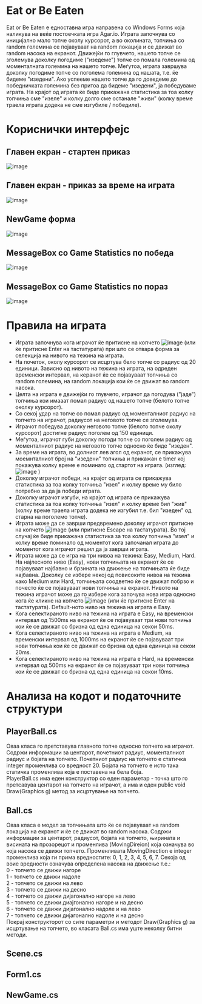 # Eat оr Be Eaten
Eat or Be Eaten e едноставна игра направена со Windows Forms која наликува на веќе постоечката игра Agar.io. Играта започнува со иницијално мало топче околу курсорот, а во околината, топчиња со random големина се појавуваат на random локација и се движат во random насока на екранот. Движејќи го глувчето, нашето топче се зголемува доколку погодиме ("изедеме") топче со помала големина од моменталната големина на нашето топче. Меѓутоа, играта завршува доколку погодиме топче со поголема големина од нашата, т.е. ќе бидеме "изедени". Ако успееме нашето топче да го доведеме до победничката големина без притоа да бидеме "изедени", ја победуваме играта. На крајот од играта ќе биде прикажана статистика за тоа колку топчиња сме "изеле" и колку долго сме останале "живи" (колку време траела играта додека не сме изгубиле / победиле).
# Кориснички интерфејс
## Главен екран - стартен приказ
![image](https://user-images.githubusercontent.com/83497391/173191376-110bd024-7e41-4b96-a2cf-a2c334318aed.png)
## Главен екран - приказ за време на играта
![image](https://user-images.githubusercontent.com/83497391/173191426-7a638163-8514-4cbd-80f4-551ea149c0ed.png)
## NewGame форма
![image](https://user-images.githubusercontent.com/83497391/173198931-e2a712ab-ab12-47ef-9d51-358ac7f16d07.png)
## MessageBox со Game Statistics по победа
![image](https://user-images.githubusercontent.com/83497391/173191594-37c92150-91f2-41c1-86c0-674feaf5b72d.png)
## MessageBox со Game Statistics по пораз
![image](https://user-images.githubusercontent.com/83497391/173191717-b7876c86-06f8-47a6-8d6a-ff0213d9f95b.png)
# Правила на играта
* Играта започнува кога играчот ќе притисне на копчето ![image](https://user-images.githubusercontent.com/83497391/173193767-4f63e621-d1e3-41c7-be91-274c36b57ea0.png) (или ќе притисне Enter на тастатурата) при што се отвара форма за селекција на нивото на тежина на играта.
* На почеток, околу курсорот се исцртува бело топче со радиус од 20 единици. Зависно од нивото на тежина на играта, на одреден временски интервал, на керанот ќе се појавуваат топчиња со random големина, на random локација кои ќе се движат во random насока.
* Целта на играта е движејќи го глувчето, играчот да погодува ("јаде") топчиња кои имааат помал радиус од нашето топче (белото топче околку курсорот).
* Со секој удар на топче со помал радиус од моменталниот радиус на топчето на играчот, радиусот на неговото топче се зголемува.
* Играчот победува доколку неговото топче (белото топче околу курсорот) достигне радиус поголем од 150 единици.
* Меѓутоа, играчот губи доколку погоди топче со поголем радиус од моменталниот радиус на неговото топче односно ќе биде "изеден".
* За време на играта, во долниот лев агол од екранот, се прикажува моемнталниот број на "изедени" топчиња и прикажан е timer кој покажува колку време е поминато од стартот на играта. (изглед: ![image](https://user-images.githubusercontent.com/83497391/173193818-c0ba4e26-1478-4abc-b863-d120c41fdc31.png) )
* Доколку играчот победи, на крајот од играта се прикажува статистика за тоа колку топчиња "изел" и колку време му било потребно за да ја победи играта.
* Доколку играчот изгуби, на крајот од играта се прикажува статистика за тоа колку топчиња "изел" и колку време бил "жив" (колку време траела играта додека не изгубил т.е. бил "изеден" од старна на поголемо топче).
* Играта може да се заврши предвремено доколку играчот притисне на копчето ![image](https://user-images.githubusercontent.com/83497391/173194101-705f833a-953c-494e-acd1-eae09cd96c59.png) (или притисне Escape на тастатурата). Во тој случај ќе биде прикажана статистика за тоа колку топчиња "изел" и колку време поминало од моментот кога започанал играта до моментот кога играчот решил да ја заврши играта.
* Играта може да се игра на три нивоа на тежина: Easy, Medium, Hard. На најлесното ниво (Easy), нови топчињата на екранот ќе се појавуваат најбавно и брзината на движење на топчињата ќе биде најбавна. Доколку се избере некој од повисоките нивоа на тежина како Medium или Hard, топчињата соодветно ќе се движат побрзо и почесто ќе се појавуваат нови топчиња на екранот. Нивото на тежина играчот може да го избере кога започува нова игра односно кога ќе кликне на копчето ![image](https://user-images.githubusercontent.com/83497391/173193767-4f63e621-d1e3-41c7-be91-274c36b57ea0.png) (или ќе притисне Enter на тастатурата). Default-ното ниво на тежина на играта е Easy.
* Кога селектираното ниво на тежина на играта е Easy, на временски интервал од 1500ms на екранот ќе се појавуваат три нови топчиња кои ќе се движат со бризна од една единица на секои 50ms.
* Кога селектираното ниво на тежина на играта е Medium, на временски интервал од 1000ms на екранот ќе се појавуваат три нови топчиња кои ќе се движат со бризна од една единица на секои 20ms.
* Кога селектираното ниво на тежина на играта е Hard, на временски интервал од 500ms на екранот ќе се појавуваат три нови топчиња кои ќе се движат со бризна од една единица на секои 10ms.
# Анализа на кодот и податочните структури
## PlayerBall.cs
Оваа класа го претставува главното топче односно топчето на играчот. Содржи информации за центарот, почетниот радиус, моменталниот радиус и бојата на топчето. Почетниот радиус на топчето е статичка integer променлива со вредност 20. Бојата на топчето е исто така статичка променлива која е поставена на бела боја.<br />
PlayerBall.cs има еден конструктор со еден параметар - точка што го претсавува центарот на топчето на играчот, а има и еден public void Draw(Graphics g) метод за исцртување на топчето.
## Ball.cs
Оваа класа е модел за топчињата што ќе се појавуваат на random локација на екранот и ќе се движат во random насока. Содржи информации за центарот, радиусот, бојата на топчето, њирината и висината на прозорецот и променлива (MovingDireion) која означува во која насока се движи топчето. 
Променливата MovingDirection е integer променлива која ги прима вредностите: 0, 1, 2, 3, 4, 5, 6, 7. Секоја од воие вредности означува определена насока на движење т.е.: <br />
0 - топчето се движи нагоре <br />
1 - топчето се движи надоле <br />
2 - топчето се движи на лево <br />
3 - топчето се движи на десно <br />
4 - топчето се движи дијагонално нагоре на лево <br />
5 - топчето се движи диајгонално нагоре и на десно <br />
6 - топчето се движи дијагонално надоле и на лево <br />
7 - топчето се движи дијагонално надоле и на десно <br />
Покрај конструкторот со сите параметри и методот Draw(Graphics g) за исцртување на топчето, во класата Ball.cs има уште неколку битни методи.
## Scene.cs
## Form1.cs
## NewGame.cs
